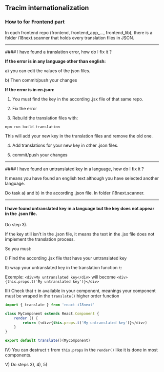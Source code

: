 ## Tracim internationalization

### How to for Frontend part

In each frontend repo (frontend, frontend_app_..., frontend_lib), there is a folder i18next.scanner that holds every translation files in JSON.

___

#### I have found a translation error, how do I fix it ?

**If the error is in any language other than english:**

a) you can edit the values of the json files.

b) Then commit/push your changes

**If the error is in en.json:**

1) You must find the key in the according .jsx file of that same repo.

2) Fix the error
 
3) Rebuild the translation files with:

`npm run build-translation`

This will add your new key in the translation files and remove the old one.

4) Add translations for your new key in other .json files.

5) commit/push your changes

___

#### I have found an untranslated key in a language, how do I fix it ?

It means you have found an english text although you have selected another language. 

Do task a) and b) in the according .json file. In folder i18next.scanner.

___

#### I have found untranslated key in a language but the key does not appear in the .json file.

Do step 3).

If the key still isn't in the .json file, it means the text in the .jsx file does not implement the translation process.

So you must:

I) Find the according .jsx file that have your untranslated key

II) wrap your untranslated key in the translation function `t`:

Exemple: `<div>My untranslated key</div>` will become `<div>{this.props.t('My untranslated key')}</div>`

III) Check that `t` in available in your component, meanings your component must be wraped in the `translate()` higher order function

``` javascript
import { translate } from 'react-i18next'

class MyComponent extends React.Component {
    render () {
        return (<div>{this.props.t('My untranslated key')}</div>)
    }
}

export default translate()(MyComponent)
```

IV) You can destruct `t` from `this.props` in the `render()` like it is done in most components.

V) Do steps 3), 4), 5)
